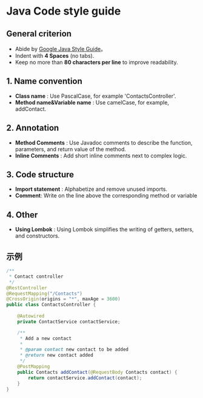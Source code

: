 # Java Code style guide

## General criterion
- Abide by [Google Java Style Guide](https://google.github.io/styleguide/javaguide.html/)。
- Indent with **4 Spaces** (no tabs).
- Keep no more than **80 characters per line** to improve readability.

## 1. Name convention
- **Class name** : Use PascalCase, for example 'ContactsController'.
- **Method name&Variable name** : Use camelCase, for example, addContact.

## 2. Annotation
- **Method Comments** : Use Javadoc comments to describe the function, parameters, and return value of the method.
- **Inline Comments** : Add short inline comments next to complex logic.

## 3. Code structure
- **Import statement** : Alphabetize and remove unused imports.
- **Comment**: Write on the line above the corresponding method or variable

## 4. Other
- **Using Lombok** : Using Lombok simplifies the writing of getters, setters, and constructors.

## 示例
```java
/**
 * Contact controller
 */
@RestController
@RequestMapping("/Contacts")
@CrossOrigin(origins = "*", maxAge = 3600)
public class ContactsController {
    
    @Autowired
    private ContactService contactService;

    /**
     * Add a new contact
     * 
     * @param contact new contact to be added
     * @return new contact added
     */
    @PostMapping
    public Contacts addContact(@RequestBody Contacts contact) {
        return contactService.addContact(contact);
    }
}
